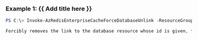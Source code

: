 ### Example 1: {{ Add title here }}
```powershell
PS C:\> Invoke-AzRedisEnterpriseCacheForceDatabaseUnlink -ResourceGroupName "MyGroup" -ClusterName "MyCache3" -Id @("<database-id>")

Forcibly removes the link to the database resource whose id is given, from the group the specified cache belongs to